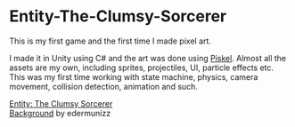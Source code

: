# Entity-The-Clumsy-Sorcerer
This is my first game and the first time I made pixel art.

I made it in Unity using C# and the art was done using [Piskel](https://www.piskelapp.com). Almost all the assets are my own, including sprites, projectiles, UI, particle effects etc. This was my first time working with state machine, physics, camera movement, collision detection, animation and such.  

[Entity: The Clumsy Sorcerer](https://terakonta.itch.io/entity-the-clumsy-sorcerer)  
[Background](https://edermunizz.itch.io/free-pixel-art-forest) by edermunizz
